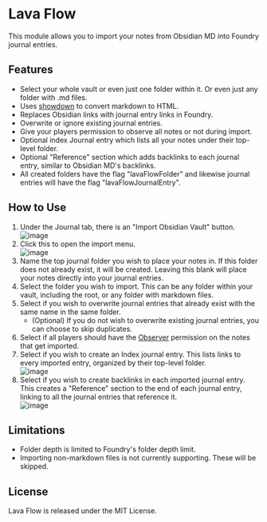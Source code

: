 # Lava Flow
This module allows you to import your notes from Obsidian MD into Foundry journal entries.

## Features
- Select your whole vault or even just one folder within it. Or even just any folder with .md files.
- Uses [showdown](https://github.com/showdownjs/showdown) to convert markdown to HTML.
- Replaces Obsidian links with journal entry links in Foundry.
- Overwrite or ignore existing journal entries.
- Give your players permission to observe all notes or not during import.
- Optional index Journal entry which lists all your notes under their top-level folder.
- Optional "Reference" section which adds backlinks to each journal entry, similar to Obsidian MD's backlinks.
- All created folders have the flag "lavaFlowFolder" and likewise journal entries will have the flag "lavaFlowJournalEntry".

## How to Use
1. Under the Journal tab, there is an "Import Obsidian Vault" button.\
![image](https://user-images.githubusercontent.com/54974037/146979663-d754caeb-df13-454c-8b2a-00ecce5ff8a4.png)
1. Click this to open the import menu.\
![image](https://user-images.githubusercontent.com/54974037/146979742-5c8ae2b6-9194-420a-9fad-e38294b5a2ed.png)
1. Name the top journal folder you wish to place your notes in. If this folder does not already exist, it will be created. Leaving this blank will place your notes directly into your journal entries.
1. Select the folder you wish to import. This can be any folder within your vault, including the root, or any folder with markdown files.
1. Select if you wish to overwrite journal entries that already exist with the same name in the same folder.
    - (Optional) If you do not wish to overwrite existing journal entries, you can choose to skip duplicates.
1. Select if all players should have the [Observer](https://foundryvtt.com/article/users/) permission on the notes that get imported.
1. Select if you wish to create an Index journal entry. This lists links to every imported entry, organized by their top-level folder.\
![image](https://user-images.githubusercontent.com/54974037/146980929-400ce499-c352-47a1-890a-5f3ae574b8d3.png)
1. Select if you wish to create backlinks in each imported journal entry. This creates a "Reference" section to the end of each journal entry, linking to all the journal entries that reference it.\
![image](https://user-images.githubusercontent.com/54974037/146981259-6755cb58-a4d6-4df6-9473-8ad8c5914182.png)

## Limitations
- Folder depth is limited to Foundry's folder depth limit.
- Importing non-markdown files is not currently supporting. These will be skipped.

## License
Lava Flow is released under the MIT License.